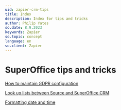 ```yaml
---
uid: zapier-crm-tips
title: Index
description: Index for tips and tricks
author: Philip Yates
so.date: 8.9.2023
keywords: Zapier
so.topic: concept
language: en
so.client: Zapier
---
```


# SuperOffice tips and tricks

[How to maintain GDPR configuration](gdpr.md)

[Look up lists between Source and SuperOffice CRM](listsource.md)

[Formatting date and time](datetime.md)
